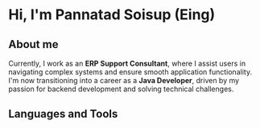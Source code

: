 # Hi, I'm Pannatad Soisup (Eing)

## About me

Currently, I work as an **ERP Support Consultant**, where I assist users in navigating complex systems and ensure smooth application functionality. I'm now transitioning into a career as a **Java Developer**, driven by my passion for backend development and solving technical challenges.

## Languages and Tools
